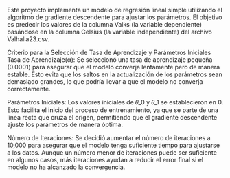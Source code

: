 Este proyecto implementa un modelo de regresión lineal simple utilizando el algoritmo de gradiente descendente para ajustar los parámetros. El objetivo es predecir los valores de la columna Valks (la variable dependiente) basándose en la columna Celsius (la variable independiente) del archivo Valhalla23.csv.

Criterio para la Selección de Tasa de Aprendizaje y Parámetros Iniciales
Tasa de Aprendizaje(α): Se seleccionó una tasa de aprendizaje pequeña (0.0001) para asegurar que el modelo converja lentamente pero de manera estable. Esto evita que los saltos en la actualización de los parámetros sean demasiado grandes, lo que podría llevar a que el modelo no converja correctamente.

Parámetros Iniciales: Los valores iniciales de 𝜃_0 y 𝜃_1 se establecieron en 0. Esto facilita el inicio del proceso de entrenamiento, ya que se parte de una línea recta que cruza el origen, permitiendo que el gradiente descendente ajuste los parámetros de manera óptima.

Número de Iteraciones: Se decidió aumentar el número de iteraciones a 10,000 para asegurar que el modelo tenga suficiente tiempo para ajustarse a los datos. Aunque un número menor de iteraciones puede ser suficiente en algunos casos, más iteraciones ayudan a reducir el error final si el modelo no ha alcanzado la convergencia.
